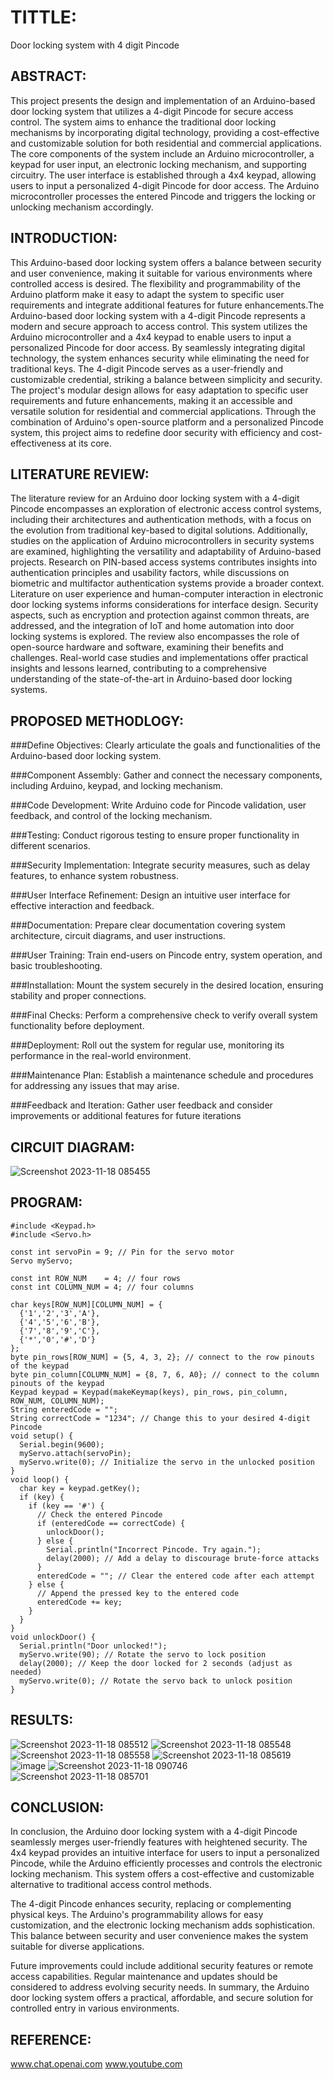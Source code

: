 # TITTLE:
Door locking system with 4 digit Pincode
## ABSTRACT:
This project presents the design and implementation of an Arduino-based door locking system that utilizes a 4-digit Pincode for secure access control. The system aims to enhance the traditional door locking mechanisms by incorporating digital technology, providing a cost-effective and customizable solution for both residential and commercial applications.
The core components of the system include an Arduino microcontroller, a keypad for user input, an electronic locking mechanism, and supporting circuitry. The user interface is established through a 4x4 keypad, allowing users to input a personalized 4-digit Pincode for door access. The Arduino microcontroller processes the entered Pincode and triggers the locking or unlocking mechanism accordingly.

## INTRODUCTION:
This Arduino-based door locking system offers a balance between security and user convenience, making it suitable for various environments where controlled access is desired. The flexibility and programmability of the Arduino platform make it easy to adapt the system to specific user requirements and integrate additional features for future enhancements.The Arduino-based door locking system with a 4-digit Pincode represents a modern and secure approach to access control. This system utilizes the Arduino microcontroller and a 4x4 keypad to enable users to input a personalized Pincode for door access. By seamlessly integrating digital technology, the system enhances security while eliminating the need for traditional keys. The 4-digit Pincode serves as a user-friendly and customizable credential, striking a balance between simplicity and security. The project's modular design allows for easy adaptation to specific user requirements and future enhancements, making it an accessible and versatile solution for residential and commercial applications. Through the combination of Arduino's open-source platform and a personalized Pincode system, this project aims to redefine door security with efficiency and cost-effectiveness at its core.
## LITERATURE REVIEW:
The literature review for an Arduino door locking system with a 4-digit Pincode encompasses an exploration of electronic access control systems, including their architectures and authentication methods, with a focus on the evolution from traditional key-based to digital solutions. Additionally, studies on the application of Arduino microcontrollers in security systems are examined, highlighting the versatility and adaptability of Arduino-based projects. Research on PIN-based access systems contributes insights into authentication principles and usability factors, while discussions on biometric and multifactor authentication systems provide a broader context. Literature on user experience and human-computer interaction in electronic door locking systems informs considerations for interface design. Security aspects, such as encryption and protection against common threats, are addressed, and the integration of IoT and home automation into door locking systems is explored. The review also encompasses the role of open-source hardware and software, examining their benefits and challenges. Real-world case studies and implementations offer practical insights and lessons learned, contributing to a comprehensive understanding of the state-of-the-art in Arduino-based door locking systems.
## PROPOSED METHODLOGY:

###Define Objectives:
Clearly articulate the goals and functionalities of the Arduino-based door locking system.

###Component Assembly:
Gather and connect the necessary components, including Arduino, keypad, and locking mechanism.

###Code Development:
Write Arduino code for Pincode validation, user feedback, and control of the locking mechanism.

###Testing:
Conduct rigorous testing to ensure proper functionality in different scenarios.

###Security Implementation:
Integrate security measures, such as delay features, to enhance system robustness.

###User Interface Refinement:
Design an intuitive user interface for effective interaction and feedback.

###Documentation:
Prepare clear documentation covering system architecture, circuit diagrams, and user instructions.

###User Training:
Train end-users on Pincode entry, system operation, and basic troubleshooting.

###Installation:
Mount the system securely in the desired location, ensuring stability and proper connections.

###Final Checks:
Perform a comprehensive check to verify overall system functionality before deployment.

###Deployment:
Roll out the system for regular use, monitoring its performance in the real-world environment.

###Maintenance Plan:
Establish a maintenance schedule and procedures for addressing any issues that may arise.

###Feedback and Iteration:
Gather user feedback and consider improvements or additional features for future iterations

## CIRCUIT DIAGRAM:
![Screenshot 2023-11-18 085455](https://github.com/sanjay0208/Simulation-project/assets/119406959/fefe7333-347d-4588-9f10-9a5d213181f9)

## PROGRAM:
~~~
#include <Keypad.h>
#include <Servo.h>

const int servoPin = 9; // Pin for the servo motor
Servo myServo;

const int ROW_NUM    = 4; // four rows
const int COLUMN_NUM = 4; // four columns

char keys[ROW_NUM][COLUMN_NUM] = {
  {'1','2','3','A'},
  {'4','5','6','B'},
  {'7','8','9','C'},
  {'*','0','#','D'}
};
byte pin_rows[ROW_NUM] = {5, 4, 3, 2}; // connect to the row pinouts of the keypad
byte pin_column[COLUMN_NUM] = {8, 7, 6, A0}; // connect to the column pinouts of the keypad
Keypad keypad = Keypad(makeKeymap(keys), pin_rows, pin_column, ROW_NUM, COLUMN_NUM);
String enteredCode = "";
String correctCode = "1234"; // Change this to your desired 4-digit Pincode
void setup() {
  Serial.begin(9600);
  myServo.attach(servoPin);
  myServo.write(0); // Initialize the servo in the unlocked position
}
void loop() {
  char key = keypad.getKey();
  if (key) {
    if (key == '#') {
      // Check the entered Pincode
      if (enteredCode == correctCode) {
        unlockDoor();
      } else {
        Serial.println("Incorrect Pincode. Try again.");
        delay(2000); // Add a delay to discourage brute-force attacks
      }
      enteredCode = ""; // Clear the entered code after each attempt
    } else {
      // Append the pressed key to the entered code
      enteredCode += key;
    }
  }
}
void unlockDoor() {
  Serial.println("Door unlocked!");
  myServo.write(90); // Rotate the servo to lock position
  delay(2000); // Keep the door locked for 2 seconds (adjust as needed)
  myServo.write(0); // Rotate the servo back to unlock position
}
~~~
## RESULTS:
![Screenshot 2023-11-18 085512](https://github.com/sanjay0208/Simulation-project/assets/119406959/ff44553d-d1a8-414b-800f-d16ebce504df)
![Screenshot 2023-11-18 085548](https://github.com/sanjay0208/Simulation-project/assets/119406959/bba95f66-da6e-409a-8f30-c85539220caa)
![Screenshot 2023-11-18 085558](https://github.com/sanjay0208/Simulation-project/assets/119406959/823377a9-fe63-429f-bbd5-0539b428f6a4)
![Screenshot 2023-11-18 085619](https://github.com/sanjay0208/Simulation-project/assets/119406959/be01571c-b46f-4bee-b166-054f38882b70)
![image](https://github.com/sanjay0208/Simulation-project/assets/119406959/da187173-8586-4228-813c-cbd49b85949e)
![Screenshot 2023-11-18 090746](https://github.com/sanjay0208/Simulation-project/assets/119406959/f68a0be3-4689-409b-a215-bea13d2327fb)
![Screenshot 2023-11-18 085701](https://github.com/sanjay0208/Simulation-project/assets/119406959/1dca496b-b79f-49d9-b07f-555164554e8c)


## CONCLUSION:
In conclusion, the Arduino door locking system with a 4-digit Pincode seamlessly merges user-friendly features with heightened security. The 4x4 keypad provides an intuitive interface for users to input a personalized Pincode, while the Arduino efficiently processes and controls the electronic locking mechanism. This system offers a cost-effective and customizable alternative to traditional access control methods.

The 4-digit Pincode enhances security, replacing or complementing physical keys. The Arduino's programmability allows for easy customization, and the electronic locking mechanism adds sophistication. This balance between security and user convenience makes the system suitable for diverse applications.

Future improvements could include additional security features or remote access capabilities. Regular maintenance and updates should be considered to address evolving security needs. In summary, the Arduino door locking system offers a practical, affordable, and secure solution for controlled entry in various environments.
## REFERENCE:
www.chat.openai.com www.youtube.com
